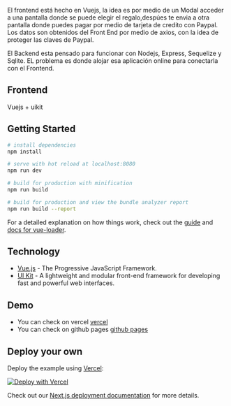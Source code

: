 El frontend  está hecho en Vuejs, la idea es por medio de un Modal acceder a una pantalla donde se puede elegir el regalo,despúes te envia a otra pantalla donde  puedes pagar por medio de tarjeta de credito con Paypal.
Los datos son obtenidos del Front End por medio de axios, con la idea de proteger las claves de Paypal.

El Backend esta pensado para funcionar con Nodejs, Express, Sequelize y Sqlite. EL problema es donde alojar esa aplicación online para conectarla con el Frontend.

## Frontend 
Vuejs  + uikit

## Getting Started

``` bash
# install dependencies
npm install

# serve with hot reload at localhost:8080
npm run dev

# build for production with minification
npm run build

# build for production and view the bundle analyzer report
npm run build --report
```

For a detailed explanation on how things work, check out the [guide](http://vuejs-templates.github.io/webpack/) and [docs for vue-loader](http://vuejs.github.io/vue-loader).

## Technology

- [Vue.js](https://vuejs.org/) - The Progressive JavaScript Framework.
- [UI Kit](https://getuikit.com/) - A lightweight and modular front-end framework for developing fast and powerful web interfaces.

## Demo

- You can check on vercel [vercel](https://wedding-invitation.danangekal.vercel.app/)
- You can check on github pages [github pages](http://danangekal.github.io/wedding-invitation/)

## Deploy your own

Deploy the example using [Vercel](https://vercel.com):

[![Deploy with Vercel](https://vercel.com/button)](https://vercel.com/import/project?template=https://github.com/danangekal/wedding-invitation)

Check out our [Next.js deployment documentation](https://nextjs.org/docs/deployment) for more details.

